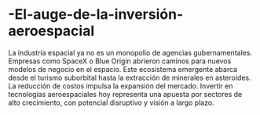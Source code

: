 # -El-auge-de-la-inversión-aeroespacial
La industria espacial ya no es un monopolio de agencias gubernamentales. Empresas como SpaceX o Blue Origin abrieron caminos para nuevos modelos de negocio en el espacio.
Este ecosistema emergente abarca desde el turismo suborbital hasta la extracción de minerales en asteroides. La reducción de costos impulsa la expansión del mercado.
Invertir en tecnologías aeroespaciales hoy representa una apuesta por sectores de alto crecimiento, con potencial disruptivo y visión a largo plazo.

